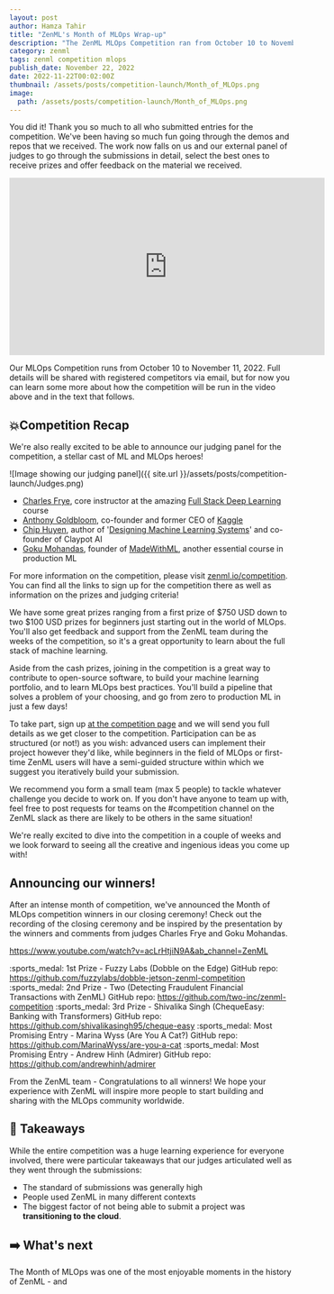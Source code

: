 ```yaml
---
layout: post
author: Hamza Tahir
title: "ZenML's Month of MLOps Wrap-up"
description: "The ZenML MLOps Competition ran from October 10 to November 11, 2022, and was a wonderful expression of open-source MLOps problem-solving."
category: zenml
tags: zenml competition mlops
publish_date: November 22, 2022
date: 2022-11-22T00:02:00Z
thumbnail: /assets/posts/competition-launch/Month_of_MLOps.png
image:
  path: /assets/posts/competition-launch/Month_of_MLOps.png
---
```


You did it! Thank you so much to all who submitted entries for the competition. We've been having so much fun going through the demos and repos that we received. The work now falls on us and our external panel of judges to go through the submissions in detail, select the best ones to receive prizes and offer feedback on the material we received.

<iframe width="560" height="315" src="https://www.youtube-nocookie.com/embed/stuv785ItmM" title="YouTube video player" frameborder="0" allow="accelerometer; autoplay; clipboard-write; encrypted-media; gyroscope; picture-in-picture" allowfullscreen></iframe>

Our MLOps Competition runs from October 10 to November 11, 2022. Full details will be shared with registered competitors via email, but for now you can learn some more about how the competition will be run in the video above and in the text that follows.

## 💥Competition Recap

We're also really excited to be able to announce our judging panel for the competition, a stellar cast of ML and MLOps heroes!

![Image showing our judging panel]({{ site.url }}/assets/posts/competition-launch/Judges.png)

- [Charles Frye](https://twitter.com/charles_irl), core instructor at the amazing [Full Stack Deep Learning](https://fullstackdeeplearning.com) course
- [Anthony Goldbloom](https://www.linkedin.com/in/anthonygoldbloom), co-founder and former CEO of [Kaggle](https://www.kaggle.com)
- [Chip Huyen](https://www.linkedin.com/in/chiphuyen/), author of '[Designing Machine Learning Systems](https://www.amazon.com/Designing-Machine-Learning-Systems-Huyen-ebook-dp-B0B1LGL2SR/dp/B0B1LGL2SR/ref=mt_other?qid=1653630445&me=&tag=soumet-20&_encoding=UTF8)' and co-founder of Claypot AI
- [Goku Mohandas](https://www.linkedin.com/in/goku/), founder of [MadeWithML](https://madewithml.com), another essential course in production ML

For more information on the competition, please visit [zenml.io/competition](https://zenml.io/competition). You can find all the links to sign up for the competition there as well as information on the prizes and judging criteria!

We have some great prizes ranging from a first prize of $750 USD down to two $100 USD prizes for beginners just starting out in the world of MLOps. You'll also get feedback and support from the ZenML team during the weeks of the competition, so it's a great opportunity to learn about the full stack of machine learning.

Aside from the cash prizes, joining in the competition is a great way to contribute to open-source software, to build your machine learning portfolio, and to learn MLOps best practices. You'll build a pipeline that solves a problem of your choosing, and go from zero to production ML in just a few days!

To take part, sign up [at the competition page](https://zenml.io/competition) and we will send you full details as we get closer to the competition. Participation can be as structured (or not!) as you wish: advanced users can implement their project however they'd like, while beginners in the field of MLOps or first-time ZenML users will have a semi-guided structure within which we suggest you iteratively build your submission.

We recommend you form a small team (max 5 people) to tackle whatever challenge you decide to work on. If you don't have anyone to team up with, feel free to post requests for teams on the #competition channel on the ZenML slack as there are likely to be others in the same situation!

We're really excited to dive into the competition in a couple of weeks and we look forward to seeing all the creative and ingenious ideas you come up with!

## Announcing our winners!

After an intense month of competition, we've announced the Month of MLOps competition winners in our closing ceremony!
Check out the recording of the closing ceremony and be inspired by the presentation by the winners and comments from judges Charles Frye and Goku Mohandas.

https://www.youtube.com/watch?v=acLrHtjiN9A&ab_channel=ZenML

:sports_medal: 1st Prize - Fuzzy Labs (Dobble on the Edge)
GitHub repo: https://github.com/fuzzylabs/dobble-jetson-zenml-competition
:sports_medal: 2nd Prize - Two (Detecting Fraudulent Financial Transactions with ZenML)
GitHub repo: https://github.com/two-inc/zenml-competition
:sports_medal: 3rd Prize - Shivalika Singh (ChequeEasy: Banking with Transformers)
GitHub repo: https://github.com/shivalikasingh95/cheque-easy
:sports_medal: Most Promising Entry - Marina Wyss (Are You A Cat?)
GitHub repo: https://github.com/MarinaWyss/are-you-a-cat
:sports_medal: Most Promising Entry - Andrew Hinh (Admirer)
GitHub repo: https://github.com/andrewhinh/admirer

From the ZenML team - Congratulations to all winners! We hope your experience with ZenML will inspire more people to start building and sharing with the MLOps community worldwide.

## 🥡 Takeaways

While the entire competition was a huge learning experience for everyone involved, there were
particular takeaways that our judges articulated well as they went through the submissions:

- The standard of submissions was generally high
- People used ZenML in many different contexts
- The biggest factor of not being able to submit a project was **transitioning to the cloud**.

## ➡️ What's next

The Month of MLOps was one of the most enjoyable moments in the history of ZenML - and
